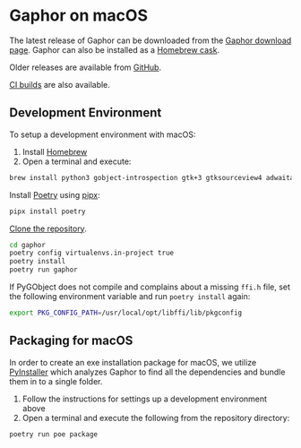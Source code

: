 # Gaphor on macOS

The latest release of Gaphor can be downloaded from the [Gaphor download page](https://gaphor.org/download.html#macos). Gaphor can also be installed as a [Homebrew cask](https://formulae.brew.sh/cask/gaphor).

Older releases are available from [GitHub](https://github.com/gaphor/gaphor/releases).

[CI builds](https://github.com/gaphor/gaphor/actions/workflows/full-build.yml) are also available.


## Development Environment

To setup a development environment with macOS:
1. Install [Homebrew](https://brew.sh)
1. Open a terminal and execute:
```bash
brew install python3 gobject-introspection gtk+3 gtksourceview4 adwaita-icon-theme gtk-mac-integration
```
Install [Poetry](https://python-poetry.org) using [pipx](https://pypa.github.io/pipx/):
```bash
pipx install poetry
```

[Clone the
repository](https://help.github.com/en/github/creating-cloning-and-archiving-repositories/cloning-a-repository).
```bash
cd gaphor
poetry config virtualenvs.in-project true
poetry install
poetry run gaphor
```

If PyGObject does not compile and complains about a missing `ffi.h` file, set the following
environment variable and run `poetry install` again:
```bash
export PKG_CONFIG_PATH=/usr/local/opt/libffi/lib/pkgconfig
```

## Packaging for macOS

In order to create an exe installation package for macOS, we utilize
[PyInstaller](https://pyinstaller.org) which analyzes Gaphor to find all the
dependencies and bundle them in to a single folder.

1. Follow the instructions for settings up a development environment above
1. Open a terminal and execute the following from the repository directory:
```bash
poetry run poe package
```
